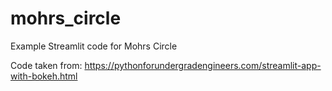 # mohrs_circle
Example Streamlit code for Mohrs Circle

Code taken from:
https://pythonforundergradengineers.com/streamlit-app-with-bokeh.html
